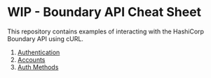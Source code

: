 # WIP - Boundary API Cheat Sheet

This repository contains examples of interacting with the HashiCorp Boundary API using cURL.

1. [Authentication](authenticate.md)
2. [Accounts](accounts.md)
3. [Auth Methods](auth-method.md)

